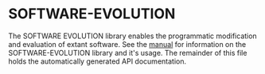 # SOFTWARE-EVOLUTION

<!--
    (gendoc (:output-filename "doc/api.html" :css "doc/api.css")
      (:mdf "doc/api-intro.md")
      (:apiref :software-evolution :software-evolution-utility)
      (:mdf "doc/closing.md"))
 -->

The SOFTWARE EVOLUTION library enables the programmatic modification
and evaluation of extant software.  See the
[manual](software-evolution/index.html#Top) for information on the
SOFTWARE-EVOLUTION library and it's usage.  The remainder of this file
holds the automatically generated API documentation.
